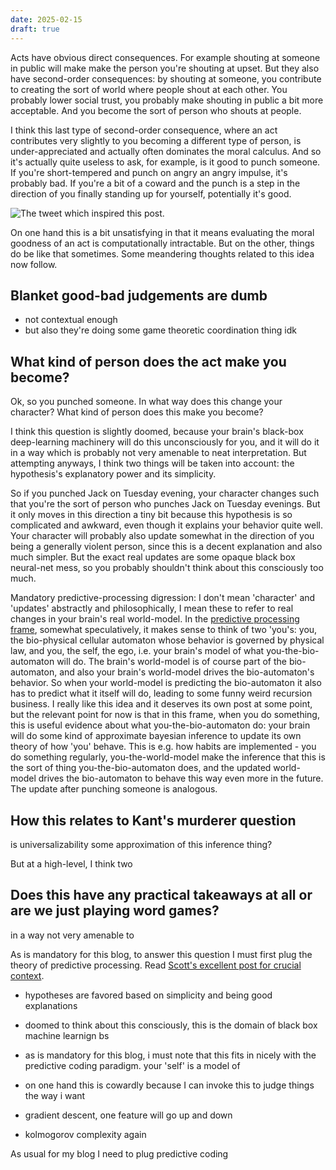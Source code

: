 ```yaml
---
date: 2025-02-15
draft: true
---
```

Acts have obvious direct consequences. For example shouting at someone in public will make make the person you're shouting at upset. But they also have second-order consequences: by shouting at someone, you contribute to creating the sort of world where people shout at each other. You probably lower social trust, you probably make shouting in public a bit more acceptable. And you become the sort of person who shouts at people.

I think this last type of second-order consequence, where an act contributes very slightly to you becoming a different type of person, is under-appreciated and actually often dominates the moral calculus. And so it's actually quite useless to ask, for example, is it good to punch someone. If you're short-tempered and punch on angry an angry impulse, it's probably bad. If you're a bit of a coward and the punch is a step in the direction of you finally standing up for yourself, potentially it's good. 

![](images/file-20250215095306320.png "The tweet which inspired this post.")

On one hand this is a bit unsatisfying in that it means evaluating the moral goodness of an act is computationally intractable. But on the other, things do be like that sometimes. Some meandering thoughts related to this idea now follow.
## Blanket good-bad judgements are dumb
- not contextual enough
- but also they're doing some game theoretic coordination thing idk

## What kind of person does the act make you become?

Ok, so you punched someone. In what way does this change your character? What kind of person does this make you become? 

I think this question is slightly doomed, because your brain's black-box deep-learning machinery will do this unconsciously for you, and it will do it in a way which is probably not very amenable to neat interpretation. But attempting anyways, I think two things will be taken into account: the hypothesis's explanatory power and its simplicity. 

So if you punched Jack on Tuesday evening, your character changes such that you're the sort of person who punches Jack on Tuesday evenings. But it only moves in this direction a tiny bit because this hypothesis is so complicated and awkward, even though it explains your behavior quite well. Your character will probably also update somewhat in the direction of you being a generally violent person, since this is a decent explanation and also much simpler. But the exact real updates are some opaque black box neural-net mess, so you probably shouldn't think about this consciously too much. 

Mandatory predictive-processing digression: I don't mean 'character' and 'updates' abstractly and philosophically, I mean these to refer to real changes in your brain's real world-model. In the [predictive processing frame](https://slatestarcodex.com/2017/09/05/book-review-surfing-uncertainty/), somewhat speculatively, it makes sense to think of two 'you's: you, the bio-physical cellular automaton whose behavior is governed by physical law, and you, the self, the ego, i.e. your brain's model of what you-the-bio-automaton will do. The brain's world-model is of course part of the bio-automaton, and also your brain's world-model drives the bio-automaton's behavior. So when your world-model is predicting the bio-automaton it also has to predict what it itself will do, leading to some funny weird recursion business. I really like this idea and it deserves its own post at some point, but the relevant point for now is that in this frame, when you do something, this is useful evidence about what you-the-bio-automaton do: your brain will do some kind of approximate bayesian inference to update its own theory of how 'you' behave. This is e.g. how habits are implemented - you do something regularly, you-the-world-model make the inference that this is the sort of thing you-the-bio-automaton does, and the updated world-model drives the bio-automaton to behave this way even more in the future. The update after punching someone is analogous. 
## How this relates to Kant's murderer question

is universalizability some approximation of this inference thing?

But at a high-level, I think two 


## Does this have any practical takeaways at all or are we just playing word games?

in a way not very amenable to 


As is mandatory for this blog, to answer this question I must first plug the theory of predictive processing. Read [Scott's excellent post for crucial context](https://slatestarcodex.com/2017/09/05/book-review-surfing-uncertainty/). 




- hypotheses are favored based on simplicity and being good explanations
- doomed to think about this consciously, this is the domain of black box machine learnign bs

- as is mandatory for this blog, i must note that this fits in nicely with the predictive coding paradigm. your 'self' is a model of 

- on one hand this is cowardly because I can invoke this to judge things the way i want

- gradient descent, one feature will go up and down

- kolmogorov complexity again

As usual for my blog I need to plug predictive coding